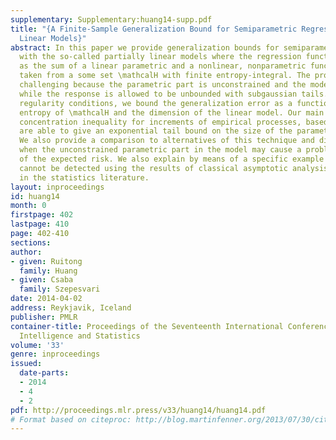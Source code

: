 ```yaml
---
supplementary: Supplementary:huang14-supp.pdf
title: "{A Finite-Sample Generalization Bound for Semiparametric Regression: Partially
  Linear Models}"
abstract: In this paper we provide generalization bounds for semiparametric regression
  with the so-called partially linear models where the regression function is written
  as the sum of a linear parametric and a nonlinear, nonparametric function, the latter
  taken from a some set \mathcalH with finite entropy-integral. The problem is technically
  challenging because the parametric part is unconstrained and the model is underdetermined,
  while the response is allowed to be unbounded with subgaussian tails. Under natural
  regularity conditions, we bound the generalization error as a function of the metric
  entropy of \mathcalH and the dimension of the linear model. Our main tool is a ratio-type
  concentration inequality for increments of empirical processes, based on which we
  are able to give an exponential tail bound on the size of the parametric component.
  We also provide a comparison to alternatives of this technique and discuss why and
  when the unconstrained parametric part in the model may cause a problem in terms
  of the expected risk. We also explain by means of a specific example why this problem
  cannot be detected using the results of classical asymptotic analysis often seen
  in the statistics literature.
layout: inproceedings
id: huang14
month: 0
firstpage: 402
lastpage: 410
page: 402-410
sections: 
author:
- given: Ruitong
  family: Huang
- given: Csaba
  family: Szepesvari
date: 2014-04-02
address: Reykjavik, Iceland
publisher: PMLR
container-title: Proceedings of the Seventeenth International Conference on Artificial
  Intelligence and Statistics
volume: '33'
genre: inproceedings
issued:
  date-parts:
  - 2014
  - 4
  - 2
pdf: http://proceedings.mlr.press/v33/huang14/huang14.pdf
# Format based on citeproc: http://blog.martinfenner.org/2013/07/30/citeproc-yaml-for-bibliographies/
---
```


